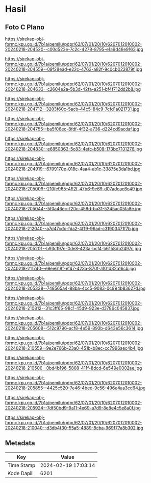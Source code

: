 # Hasil

## Foto C Plano

https://sirekap-obj-formc.kpu.go.id/7b1a/pemilu/pdpr/62/07/01/20/10/6207012010002-20240218-204520--c00d523e-7c2c-4278-8795-e1a9d48e9163.jpg

https://sirekap-obj-formc.kpu.go.id/7b1a/pemilu/pdpr/62/07/01/20/10/6207012010002-20240218-204559--09f28ead-e22c-4763-a82f-9c0cb023879f.jpg

https://sirekap-obj-formc.kpu.go.id/7b1a/pemilu/pdpr/62/07/01/20/10/6207012010002-20240218-204633--c2604e2a-5b3d-42fa-a251-bf4f712dd2b8.jpg

https://sirekap-obj-formc.kpu.go.id/7b1a/pemilu/pdpr/62/07/01/20/10/6207012010002-20240218-204712--3203f60c-5acb-44c5-84c9-7cfd1a021731.jpg

https://sirekap-obj-formc.kpu.go.id/7b1a/pemilu/pdpr/62/07/01/20/10/6207012010002-20240218-204755--ba5f06ec-8fdf-4f32-a736-d224cd9acdaf.jpg

https://sirekap-obj-formc.kpu.go.id/7b1a/pemilu/pdpr/62/07/01/20/10/6207012010002-20240218-204830--e6850363-5c83-4efc-b508-173bc7101276.jpg

https://sirekap-obj-formc.kpu.go.id/7b1a/pemilu/pdpr/62/07/01/20/10/6207012010002-20240218-204919--6709170e-018c-4aa4-ab1c-33875e3da1bd.jpg

https://sirekap-obj-formc.kpu.go.id/7b1a/pemilu/pdpr/62/07/01/20/10/6207012010002-20240218-205009--210fe965-492f-47b6-9e69-d07adeae6c49.jpg

https://sirekap-obj-formc.kpu.go.id/7b1a/pemilu/pdpr/62/07/01/20/10/6207012010002-20240218-205044--5f0a46ec-f20c-458d-ba31-5245ac05fa8e.jpg

https://sirekap-obj-formc.kpu.go.id/7b1a/pemilu/pdpr/62/07/01/20/10/6207012010002-20240218-212040--a7d47cdc-fda2-4f19-96ad-c31903471f7b.jpg

https://sirekap-obj-formc.kpu.go.id/7b1a/pemilu/pdpr/62/07/01/20/10/6207012010002-20240218-205201--b93c197e-0de8-423a-bcf4-b6158db2497c.jpg

https://sirekap-obj-formc.kpu.go.id/7b1a/pemilu/pdpr/62/07/01/20/10/6207012010002-20240218-211740--e9ee618f-ef47-423a-870f-a101d32a16cb.jpg

https://sirekap-obj-formc.kpu.go.id/7b1a/pemilu/pdpr/62/07/01/20/10/6207012010002-20240218-205338--748565a4-88ba-4cc5-9083-0c994b83627d.jpg

https://sirekap-obj-formc.kpu.go.id/7b1a/pemilu/pdpr/62/07/01/20/10/6207012010002-20240218-210812--31c3ff65-98c1-45d9-923e-d3786c045837.jpg

https://sirekap-obj-formc.kpu.go.id/7b1a/pemilu/pdpr/62/07/01/20/10/6207012010002-20240218-205608--512c9796-acf8-4e59-893b-d643e56c3614.jpg

https://sirekap-obj-formc.kpu.go.id/7b1a/pemilu/pdpr/62/07/01/20/10/6207012010002-20240218-210559--9e2e766b-23a0-451b-b8ec-cc7996aec4b4.jpg

https://sirekap-obj-formc.kpu.go.id/7b1a/pemilu/pdpr/62/07/01/20/10/6207012010002-20240218-210500--0bd4b196-5808-411f-8dcd-6e549e0002ae.jpg

https://sirekap-obj-formc.kpu.go.id/7b1a/pemilu/pdpr/62/07/01/20/10/6207012010002-20240218-205855--4425c520-7e46-4bed-9c56-496e4aa3cd64.jpg

https://sirekap-obj-formc.kpu.go.id/7b1a/pemilu/pdpr/62/07/01/20/10/6207012010002-20240218-205924--7df50bd9-9a11-4e69-a7d9-8e8e4c5e8a0f.jpg

https://sirekap-obj-formc.kpu.go.id/7b1a/pemilu/pdpr/62/07/01/20/10/6207012010002-20240218-210040--d3db4f30-55a5-4889-8cba-969f77a8b302.jpg


## Metadata

| Key        | Value               |
| ---------- | ------------------- |
| Time Stamp | 2024-02-19 17:03:14 |
| Kode Dapil | 6201                |



